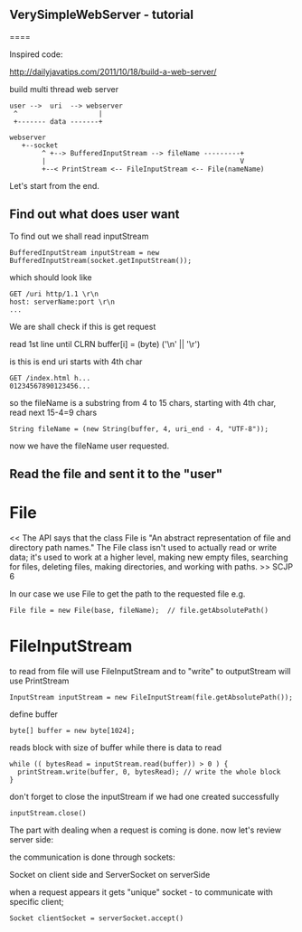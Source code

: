 ## VerySimpleWebServer - tutorial
====

Inspired code:

http://dailyjavatips.com/2011/10/18/build-a-web-server/

build  multi thread web server

    user -->  uri  --> webserver
     ^                    |
     +------- data -------+

    webserver
       +--socket
            ^ +--> BufferedInputStream --> fileName ---------+
            |                                                V
            +--< PrintStream <-- FileInputStream <-- File(nameName)

Let's start from the end.

## Find out what does user want

To find out we shall read inputStream

    BufferedInputStream inputStream = new BufferedInputStream(socket.getInputStream());
which should look like

    GET /uri http/1.1 \r\n
    host: serverName:port \r\n
    ...

We are shall check if this is get request

read 1st line until CLRN buffer[i] = (byte) ('\n' || '\r')

is this is end uri starts with 4th char

    GET /index.html h...
    01234567890123456...

so the fileName is a substring from 4 to 15 chars, starting with 4th char, read next 15-4=9 chars

    String fileName = (new String(buffer, 4, uri_end - 4, "UTF-8"));

now we have the fileName user requested.


## Read the file and sent it to the "user"

#

# File

<<  The API says that the class File is "An abstract representation of file
and directory path names." The File class isn't used to actually read or write
data; it's used to work at a higher level, making new empty files, searching for
files, deleting files, making directories, and working with paths. >> SCJP 6

In our case we use File to get the path to the requested file e.g.

    File file = new File(base, fileName);  // file.getAbsolutePath()

# FileInputStream

to read from file will use FileInputStream and to "write" to outputStream will use PrintStream

	InputStream inputStream = new FileInputStream(file.getAbsolutePath());

define buffer

    byte[] buffer = new byte[1024];

reads block with size of buffer while there is data to read

    while (( bytesRead = inputStream.read(buffer)) > 0 ) {
      printStream.write(buffer, 0, bytesRead); // write the whole block
    }

don't forget to close the inputStream if we had one created successfully

    inputStream.close()


The part with dealing when a request is coming is done. now let's review server side:

the communication is done through sockets:

Socket on client side and ServerSocket on serverSide

when a request appears it gets "unique" socket - to communicate with specific client;

    Socket clientSocket = serverSocket.accept()
